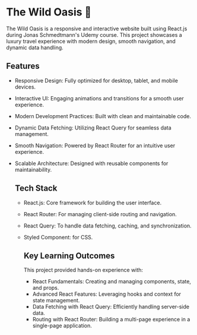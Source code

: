 # The Wild Oasis 🌴

The Wild Oasis is a responsive and interactive website built using React.js during Jonas Schmedtmann's Udemy course. This project showcases a luxury travel experience with modern design, smooth navigation, and dynamic data handling.

## Features
- Responsive Design: Fully optimized for desktop, tablet, and mobile devices.
- Interactive UI: Engaging animations and transitions for a smooth user experience.
- Modern Development Practices: Built with clean and maintainable code.
- Dynamic Data Fetching: Utilizing React Query for seamless data management.
- Smooth Navigation: Powered by React Router for an intuitive user experience.
- Scalable Architecture: Designed with reusable components for maintainability.

  ## Tech Stack
  - React.js: Core framework for building the user interface.
  - React Router: For managing client-side routing and navigation.
  - React Query: To handle data fetching, caching, and synchronization.
  - Styled Component: for CSS.
 
    ## Key Learning Outcomes
    This project provided hands-on experience with:
    - React Fundamentals: Creating and managing components, state, and props.
    - Advanced React Features: Leveraging hooks and context for state management.
    - Data Fetching with React Query: Efficiently handling server-side data.
    - Routing with React Router: Building a multi-page experience in a single-page application.
